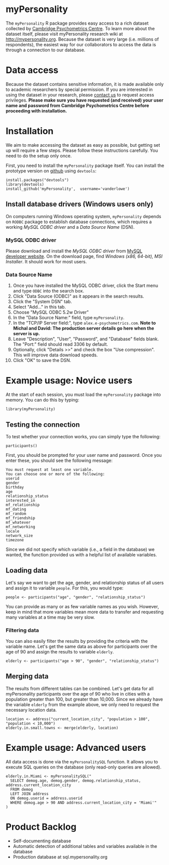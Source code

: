 myPersonality
=============

The `myPersonality` R package provides easy access to a rich dataset collected by [Cambridge Psychometrics Centre](http://www.psychometrics.cam.ac.uk). To learn more about the dataset itself, please visit myPersonality research wiki at http://mypersonality.org. Because the dataset is very large (i.e. millions of respondents), the easiest way for our collaborators to access the data is through a connection to our database.

# Data access
Because the dataset contains sensitive information, it is made available only to academic researchers by special permission. If you are interested in using the dataset in your research, please [contact us](http://mypersonality.org/wiki/doku.php?id=database_use_guidelines) to request access privileges. **Please make sure you have requested (and received) your user name and password from Cambridge Psychometrics Centre before proceeding with installation.**

# Installation
We aim to make accessing the dataset as easy as possible, but getting set up will require a few steps. Please follow these instructions carefully. You need to do the setup only once.

First, you need to install the `myPersonality` package itself. You can install the prototype version on [github](https://github.com/vanderlowe/myPersonality) using `devtools`:
```
install.packages("devtools") 
library(devtools)
install_github('myPersonality',  username='vanderlowe')
```
## Install database drivers (Windows users only)
On computers running Windows operating system, `myPersonality` depends on `RODBC` package to establish database connections, which requires a working _MySQL ODBC driver_ and a _Data Source Name_ (DSN).

### MySQL ODBC driver
Please download and install the _MySQL ODBC driver_ from [MySQL developer website](http://dev.mysql.com/downloads/connector/odbc/5.2.html#downloads). On the download page, find _Windows (x86, 64-bit), MSI Installer_. It should work for most users.

### Data Source Name
1. Once you have installed the MySQL ODBC driver, click the Start menu and type `ODBC` into the search box.
2. Click "Data Source (ODBC)" as it appears in the search results.
3. Click the "System DSN" tab. 
4. Select "Add..." in this tab.
5. Choose "MySQL ODBC 5.2w Driver"
6. In the "Data Source Name:" field, type `myPersonality`.
7. In the "TCP/IP Server field:", type `alex.e-psychometrics.com`. **Note to Michal and David: The production server details go here when the server is up.**
8. Leave "Description", "User", "Password", and "Database" fields blank. The "Port:" field should read 3306 by default.
9. Optionally, click "Details >>" and check the box "Use compression". This will improve data download speeds.
10. Click "OK" to save the DSN.

# Example usage: Novice users
At the start of each session, you must load the `myPersonality` package into memory. You can do this by typing:
```
library(myPersonality)
```

## Testing the connection
To test whether your connection works, you can simply type the following:
```
participants()
```
First, you should be prompted for your user name and password. Once you enter these, you should see the following message:
```
You must request at least one variable.
You can choose one or more of the following:
userid
gender
birthday
age
relationship_status
interested_in
mf_relationship
mf_dating
mf_random
mf_friendship
mf_whatever
mf_networking
locale
network_size
timezone
```
Since we did not specify which variable (i.e., a field in the database) we wanted, the function provided us with a helpful list of available variables.

## Loading data
Let's say we want to get the age, gender, and relationship status of all users and assign it to variable `people`. For this, you would type:
```
people <- participants("age", "gender", "relationship_status")
```
You can provide as many or as few variable names as you wish. However, keep in mind that more variables mean more data to transfer and requesting many variables at a time may be very slow.

### Filtering data
You can also easily filter the results by providing the criteria with the variable name. Let's get the same data as above for participants over the age of 90 and assign the results to variable `elderly`.
```
elderly <- participants("age > 90", "gender", "relationship_status")
```

## Merging data
The results from different tables can be combined. Let's get data for all myPersonality participants over the age of 90 who live in cities with a population greater than 100, but greater than 10,000. Since we already have the variable `elderly` from the example above, we only need to request the necessary location data.
```
location <- address("current_location_city", "population > 100", "population < 10,000")
elderly.in.small.towns <- merge(elderly, location)
```

# Example usage: Advanced users
All data access is done via the `myPersonalitySQL` function. It allows you to execute SQL queries on the database (only read-only queries are allowed).
```
elderly.in.Miami <- myPersonalitySQL("
  SELECT demog.age, demog.gender, demog.relationship_status, address.current_location_city 
  FROM demog 
  LEFT JOIN address 
  ON demog.userid = address.userid 
  WHERE demog.age > 90 AND address.current_location_city = 'Miami'"
)
```

# Product Backlog
* Self-documenting database
* Automatic detection of additional tables and variables available in the database
* Production database at sql.mypersonality.org